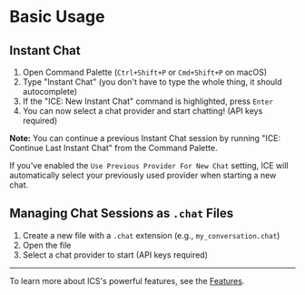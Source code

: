# Basic Usage

## Instant Chat

1. Open Command Palette (`Ctrl+Shift+P` or `Cmd+Shift+P` on macOS)
2. Type "Instant Chat" (you don't have to type the whole thing, it should autocomplete)
3. If the "ICE: New Instant Chat" command is highlighted, press `Enter`
4. You can now select a chat provider and start chatting! (API keys required)

**Note:** You can continue a previous Instant Chat session by running "ICE: Continue Last Instant Chat" from the Command Palette.

If you've enabled the `Use Previous Provider For New Chat` setting, ICE will automatically select your previously used provider when starting a new chat.

## Managing Chat Sessions as `.chat` Files

1. Create a new file with a `.chat` extension (e.g., `my_conversation.chat`)
2. Open the file
3. Select a chat provider to start (API keys required)


---

To learn more about ICS's powerful features, see the [Features](features.md).
